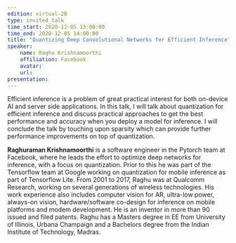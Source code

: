 ```yaml
---
edition: virtual-20
type: invited_talk
time_start: 2020-12-05 13:00:00
time_end: 2020-12-05 14:00:00
title: "Quantizing Deep Convolutional Networks for Efficient Inference"
speaker:
    name: Raghu Krishnamoorthi 
    affiliation: Facebook
    avatar: 
    url: 
presentation: 
---
```

Efficient inference is a problem of great practical interest for both on-device AI and server side applications. In this talk, I will talk about quantization for efficient inference and discuss practical approaches to get the best performance and accuracy when you deploy a model for inference. I will conclude the talk by touching upon sparsity which can provide further performance improvements on top of quantization.  

**Raghuraman Krishnamoorthi** is a software engineer in the Pytorch team at Facebook, where he leads the effort to optimize deep networks for inference, with a focus on quantization. Prior to this he was part of the Tensorflow team at Google working on quantization for mobile inference as part of Tensorflow Lite. From 2001 to 2017, Raghu was at Qualcomm Research, working on several generations of wireless technologies. His work experience also includes computer vision for AR, ultra-low power, always-on vision, hardware/software co-design for inference on mobile platforms and modem development. He is an inventor in more than 90 issued and filed patents. Raghu has a Masters degree in EE from University of Illinois, Urbana Champaign and a Bachelors degree from the Indian Institute of Technology, Madras. 